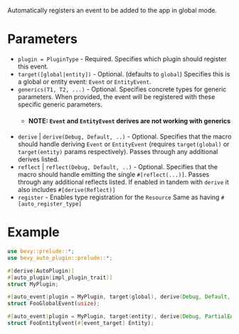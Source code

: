 Automatically registers an event to be added to the app in global mode.

# Parameters
- `plugin = PluginType` - Required. Specifies which plugin should register this event.
- `target([global|entity])` - Optional. (defaults to `global`) Specifies this is a global or entity event: `Event` or `EntityEvent`.
- `generics(T1, T2, ...)` - Optional. Specifies concrete types for generic parameters.
  When provided, the event will be registered with these specific generic parameters.
  - #### NOTE: `Event` and `EntityEvent` derives are not working with generics
- `derive` | `derive(Debug, Default, ..)` - Optional. Specifies that the macro should handle deriving `Event` or `EntityEvent` (requires `target(global)` or `target(entity)` params respectively). 
  Passes through any additional derives listed.
- `reflect` | `reflect(Debug, Default, ..)` - Optional. Specifies that the macro should handle emitting the single `#[reflect(...)]`.
  Passes through any additional reflects listed.
  If enabled in tandem with `derive` it also includes `#[derive(Reflect)]` 
- `register` - Enables type registration for the `Resource`
  Same as having `#[auto_register_type]`

# Example
```rust
use bevy::prelude::*;
use bevy_auto_plugin::prelude::*;

#[derive(AutoPlugin)]
#[auto_plugin(impl_plugin_trait)]
struct MyPlugin;

#[auto_event(plugin = MyPlugin, target(global), derive(Debug, Default, PartialEq), reflect,  register)]
struct FooGlobalEvent(usize);

#[auto_event(plugin = MyPlugin, target(entity), derive(Debug, PartialEq), reflect,  register)]
struct FooEntityEvent(#[event_target] Entity);
```